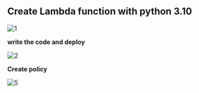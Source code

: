 ## Create Lambda function with python 3.10 
   
![1](https://github.com/user-attachments/assets/32c9ee3a-da54-4d0d-b1cb-466fc8540b5b)



**write the code and deploy**


![2](https://github.com/user-attachments/assets/35c565ce-7f15-4cfe-9043-359441b187ef)

**Create policy**

![5](https://github.com/user-attachments/assets/64eed4ba-6128-4035-b683-0e38c12711b6)
